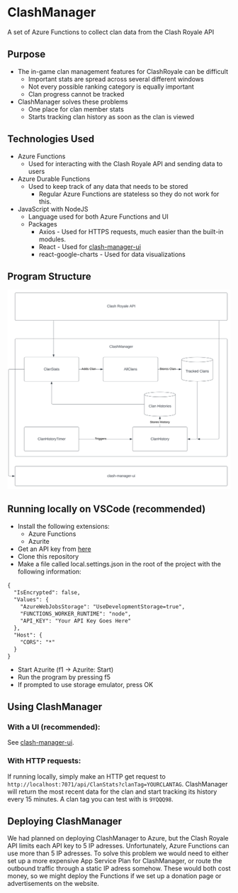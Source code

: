 # ClashManager
A set of Azure Functions to collect clan data from the Clash Royale API

## Purpose
- The in-game clan management features for ClashRoyale can be difficult
    - Important stats are spread across several different windows
    - Not every possible ranking category is equally important
    - Clan progress cannot be tracked
- ClashManager solves these problems
    - One place for clan member stats
    - Starts tracking clan history as soon as the clan is viewed

## Technologies Used
- Azure Functions
    - Used for interacting with the Clash Royale API and sending data to users
- Azure Durable Functions
    - Used to keep track of any data that needs to be stored
        - Regular Azure Functions are stateless so they do not work for this.
- JavaScript with NodeJS
    - Language used for both Azure Functions and UI
    - Packages
        - Axios - Used for HTTPS requests, much easier than the built-in modules.
        - React - Used for [clash-manager-ui](https://github.com/Nuri-G/clash-manager-ui)
        - react-google-charts - Used for data visualizations
        

## Program Structure

![Chart](./chart.svg)

## Running locally on VSCode (recommended)
- Install the following extensions:
    - Azure Functions
    - Azurite
- Get an API key from [here](https://developer.clashroyale.com/)
- Clone this repository
- Make a file called local.settings.json in the root of the project with the following information:
```
{
  "IsEncrypted": false,
  "Values": {
    "AzureWebJobsStorage": "UseDevelopmentStorage=true",
    "FUNCTIONS_WORKER_RUNTIME": "node",
    "API_KEY": "Your API Key Goes Here"
  },
  "Host": {
    "CORS": "*"
  }
}
```
- Start Azurite (f1 -> Azurite: Start)
- Run the program by pressing f5
- If prompted to use storage emulator, press OK

## Using ClashManager

### With a UI (recommended):
See [clash-manager-ui](https://github.com/Nuri-G/clash-manager-ui).

### With HTTP requests:
 If running locally, simply make an HTTP get request to `http://localhost:7071/api/ClanStats?clanTag=YOURCLANTAG`. ClashManager will return the most recent data for the clan and start tracking its history every 15 minutes. A clan tag you can test with is `9YQQQ98`.

## Deploying ClashManager
We had planned on deploying ClashManager to Azure, but the Clash Royale API limits each API key to 5 IP adresses. Unfortunately, Azure Functions can use more than 5 IP adresses. To solve this problem we would need to either set up a more expensive App Service Plan for ClashManager, or route the outbound traffic through a static IP adress somehow. These would both cost money, so we might deploy the Functions if we set up a donation page or advertisements on the website.
